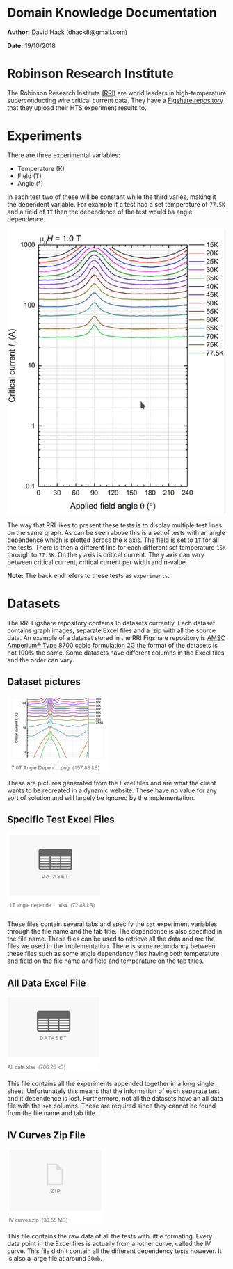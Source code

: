 # Domain Knowledge Documentation

**Author:** David Hack (dhack8@gmail.com)

**Date:** 19/10/2018

# Robinson Research Institute

The Robinson Research Institute [(RRI)](https://www.victoria.ac.nz/robinson) are world leaders in high-temperature superconducting wire critical current data. They have a [Figshare repository](https://figshare.com/collections/A_high_temperature_superconducting_HTS_wire_critical_current_database/2861821) that they upload their HTS experiment results to.

# Experiments

There are three experimental variables:

* Temperature (K)
* Field (T)
* Angle (°)

In each test two of these will be constant while the third varies, making it the dependent variable. For example if a test had a set temperature of `77.5K` and a field of `1T` then the dependence of the test would ba angle dependence.

![](./img/Figshare_graph.png)

The way that RRI likes to present these tests is to display multiple test lines on the same graph. As can be seen above this is a set of tests with an angle dependence which is plotted across the x axis. The field is set to `1T` for all the tests. There is then a different line for each different set temperature `15K` through to `77.5K`. On the y axis is critical current. The y axis can vary between critical current, critical current per width and n-value.

**Note:** The back end refers to these tests as `experiments`.

# Datasets

The RRI Figshare repository contains 15 datasets currently. Each dataset contains graph images, separate Excel files and a .zip with all the source data. An example of a dataset stored in the RRI Figshare repository is [AMSC Amperium® Type 8700 cable formulation 2G](https://figshare.com/articles/Critical_current_characterisation_of_AMSC_Amperium_Type_8700_cable_formulation_2G_HTS_superconducting_wire/5425930) the format of the datasets is not 100% the same. Some datasets have different columns in the Excel files and the order can vary.

## Dataset pictures

![](./img/Figshare_picture.png)

These are pictures generated from the Excel files and are what the client wants to be recreated in a dynamic website. These have no value for any sort of solution and will largely be ignored by the implementation.

## Specific Test Excel Files

![](./img/Figshare_excel.png)

These files contain several tabs and specify the `set` experiment variables through the file name and the tab title. The dependence is also specified in the file name. These files can be used to retrieve all the data and are the files we used in the implementation. There is some redundancy between these files such as some angle dependency files having both temperature and field on the file name and field and temperature on the tab titles.

## All Data Excel File

![](./img/Figshare_all_data.png)

This file contains all the experiments appended together in a long single sheet. Unfortunately this means that the information of each separate test and it dependence is lost. Furthermore, not all the datasets have an all data file with the `set` columns. These are required since they cannot be found from the file name and tab title.

## IV Curves Zip File

![](./img/Figshare_iv_curves.png)

This file contains the raw data of all the tests with little formating. Every data point in the Excel files is actually from another curve, called the IV curve. This file didn't contain all the different dependency tests however. It is also a large file at around `30mb`.
